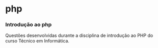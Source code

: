 # php
### Introdução ao php
Questões desenvolvidas durante a disciplina de introdução ao PHP do curso Técnico em Informática.
